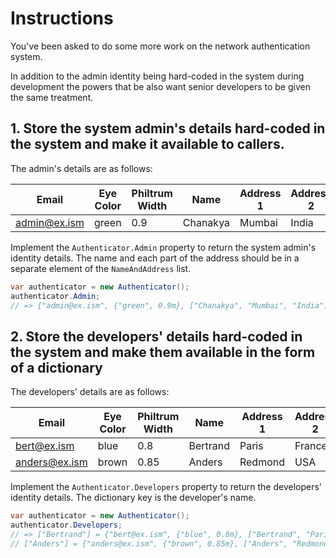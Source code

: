 # Instructions

You've been asked to do some more work on the network authentication system.

In addition to the admin identity being hard-coded in the system during development the powers that be also want senior developers to be given the same treatment.

## 1. Store the system admin's details hard-coded in the system and make it available to callers.

The admin's details are as follows:

| Email        | Eye Color | Philtrum Width | Name     | Address 1 | Address 2 |
| ------------ | --------- | -------------- | -------- | --------- | --------- |
| admin@ex.ism | green     | 0.9            | Chanakya | Mumbai    | India     |

Implement the `Authenticator.Admin` property to return the system admin's identity details. The name and each part of the address should be in a separate element of the `NameAndAddress` list.

```csharp
var authenticator = new Authenticator();
authenticator.Admin;
// => {"admin@ex.ism", {"green", 0.9m}, ["Chanakya", "Mumbai", "India"]}
```

## 2. Store the developers' details hard-coded in the system and make them available in the form of a dictionary

The developers' details are as follows:

| Email         | Eye Color | Philtrum Width | Name     | Address 1 | Address 2 |
| ------------- | --------- | -------------- | -------- | --------- | --------- |
| bert@ex.ism   | blue      | 0.8            | Bertrand | Paris     | France    |
| anders@ex.ism | brown     | 0.85           | Anders   | Redmond   | USA       |

Implement the `Authenticator.Developers` property to return the developers' identity details. The dictionary key is the developer's name.

```csharp
var authenticator = new Authenticator();
authenticator.Developers;
// => ["Bertrand"] = {"bert@ex.ism", {"blue", 0.8m}, ["Bertrand", "Paris", "France"]},
// ["Anders"] = {"anders@ex.ism", {"brown", 0.85m}, ["Anders", "Redmond", "USA"]},

```
